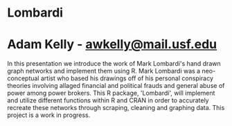Lombardi
================
Adam Kelly - awkelly@mail.usf.edu
================
In this presentation we introduce the work of Mark Lombardi's hand drawn graph networks and implement them using R. Mark Lombardi was a neo-conceptual artist who based his drawings off of his personal conspiracy theories involving allaged financial and political frauds and general abuse of power among power brokers. This R package, 'Lombardi', will implement and utilize different functions within R and CRAN in order to accurately recreate these networks through scraping, cleaning and graphing data. This project is a work in progress.


 
